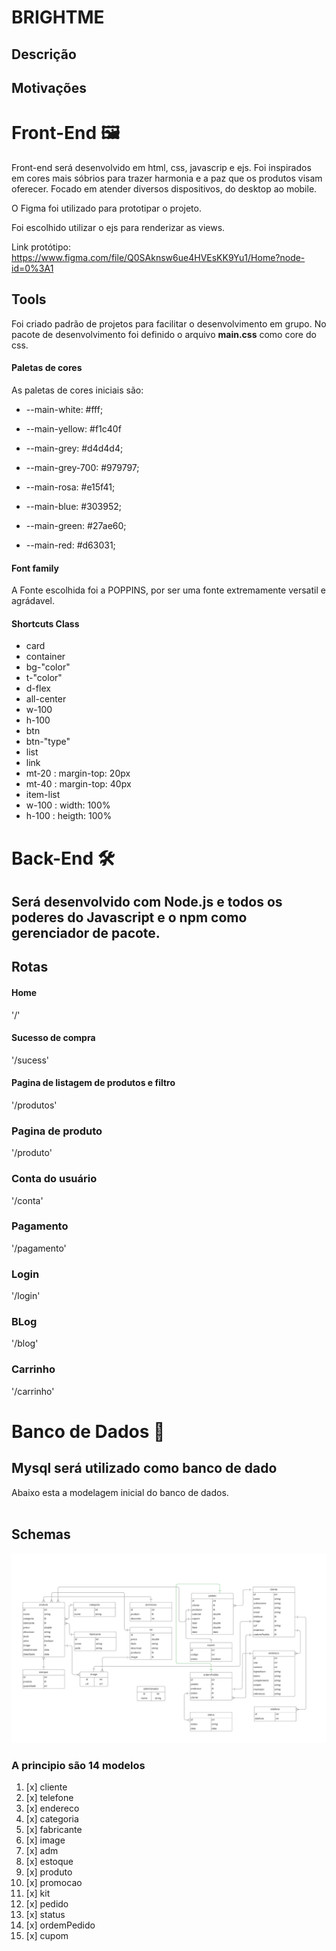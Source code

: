 # BRIGHTME

## Descrição

## Motivações

# Front-End 🖼️

Front-end será desenvolvido em html, css, javascrip e ejs.
Foi inspirados em cores mais sóbrios para trazer harmonia e a paz que os produtos visam oferecer. Focado em atender diversos dispositivos, do desktop ao mobile.

O Figma foi utilizado para prototipar o projeto.

Foi escolhido utilizar o ejs para renderizar as views.

Link protótipo: https://www.figma.com/file/Q0SAknsw6ue4HVEsKK9Yu1/Home?node-id=0%3A1

## Tools

Foi criado padrão de projetos para facilitar o desenvolvimento em grupo. No pacote de desenvolvimento foi definido o arquivo **main.css** como core do css.

#### Paletas de cores

As paletas de cores iniciais são:

- --main-white: #fff;

- --main-yellow: #f1c40f

- --main-grey: #d4d4d4;

- --main-grey-700: #979797;

- --main-rosa: #e15f41;

- --main-blue: #303952;

- --main-green: #27ae60;

- --main-red: #d63031;

#### Font family

A Fonte escolhida foi a POPPINS, por ser uma fonte extremamente versatil e agrádavel.

#### Shortcuts Class

- card
- container
- bg-"color"
- t-"color"
- d-flex
- all-center
- w-100
- h-100
- btn
- btn-"type"
- list
- link
- mt-20 : margin-top: 20px
- mt-40 : margin-top: 40px
- item-list
- w-100 : width: 100%
- h-100 : heigth: 100%

# Back-End 🛠️

## Será desenvolvido com Node.js e todos os poderes do Javascript e o npm como gerenciador de pacote.


## Rotas

#### Home

'/'

#### Sucesso de compra

'/sucess'

#### Pagina de listagem de produtos e filtro

'/produtos'
### Pagina de produto
'/produto'

### Conta do usuário
'/conta'

### Pagamento
'/pagamento'

### Login
'/login'

### BLog

'/blog'

### Carrinho
'/carrinho'
# Banco de Dados 🎲
## Mysql será utilizado como banco de dado
Abaixo esta a modelagem inicial do banco de dados. <br> <br>

## Schemas
![modelo banco de dados](./public/image/readme/DER.png)


### A principio são 14 modelos

1.  [x] cliente
2.  [x] telefone
3.  [x] endereco
4.  [x] categoria
5.  [x] fabricante
6.  [x] image
7.  [x] adm
8.  [x] estoque
9.  [x] produto
10. [x] promocao
11. [x] kit
12. [x] pedido
13. [x] status
13. [x] ordemPedido
14. [x] cupom
